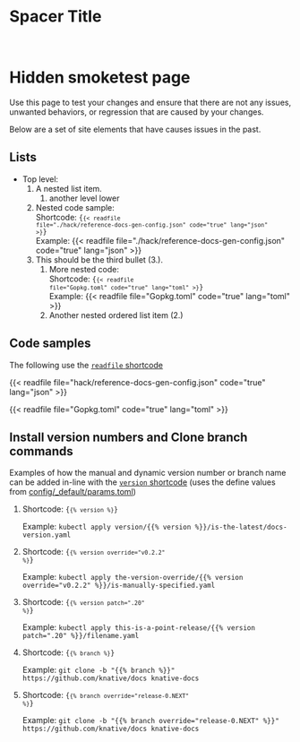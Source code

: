 # Spacer Title

<br>

# Hidden smoketest page

Use this page to test your changes and ensure that there are not any issues,
unwanted behaviors, or regression that are caused by your changes.

Below are a set of site elements that have causes issues in the past.

## Lists

* Top level:
  1. A nested list item.
     1. another level lower
  1. Nested code sample:
        <br>Shortcode: <code>{<code>{< readfile file="./hack/reference-docs-gen-config.json" code="true" lang="json" >}</code>}</code>
        <br>Example:
        {{< readfile file="./hack/reference-docs-gen-config.json" code="true" lang="json" >}}
  1. This should be the third bullet (3.).
     1. More nested code:
        <br>Shortcode: <code>{<code>{< readfile file="Gopkg.toml" code="true" lang="toml" >}</code>}</code>
        <br>Example:
        {{< readfile file="Gopkg.toml" code="true" lang="toml" >}}
     1. Another nested ordered list item (2.)


## Code samples

The following use the [`readfile` shortcode](https://github.com/knative/website/blob/master/layouts/shortcodes/readfile.md)

{{< readfile file="hack/reference-docs-gen-config.json" code="true" lang="json" >}}

{{< readfile file="Gopkg.toml" code="true" lang="toml" >}}

## Install version numbers and Clone branch commands

Examples of how the manual and dynamic version number or branch name can be added in-line with the
[`version` shortcode](https://github.com/knative/website/blob/master/layouts/shortcodes/version.md)
(uses the define values from [config/_default/params.toml](https://github.com/knative/website/blob/master/config/_default/params.toml))

1. Shortcode: <code>{<code>{% version %}</code>}</code>

    Example: `kubectl apply version/{{% version %}}/is-the-latest/docs-version.yaml`

1. Shortcode: <code>{<code>{% version override="v0.2.2" %}</code>}</code>

    Example: `kubectl apply the-version-override/{{% version override="v0.2.2" %}}/is-manually-specified.yaml`

1. Shortcode: <code>{<code>{% version patch=".20" %}</code>}</code>

    Example: `kubectl apply this-is-a-point-release/{{% version patch=".20" %}}/filename.yaml`

1. Shortcode: <code>{<code>{% branch %}</code>}</code>

    Example: `git clone -b "{{% branch %}}" https://github.com/knative/docs knative-docs`

1. Shortcode: <code>{<code>{% branch override="release-0.NEXT" %}</code>}</code>

    Example: `git clone -b "{{% branch override="release-0.NEXT" %}}" https://github.com/knative/docs knative-docs`
